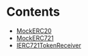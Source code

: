 

# Contents
- [MockERC20](MockERC20.sol/contract.MockERC20.md)
- [MockERC721](MockERC721.sol/contract.MockERC721.md)
- [IERC721TokenReceiver](MockERC721.sol/interface.IERC721TokenReceiver.md)
